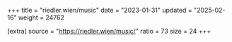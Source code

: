 +++
title = "riedler.wien/music"
date = "2023-01-31"
updated = "2025-02-16"
weight = 24762

[extra]
source = "https://riedler.wien/music/"
ratio = 73
size = 24
+++
